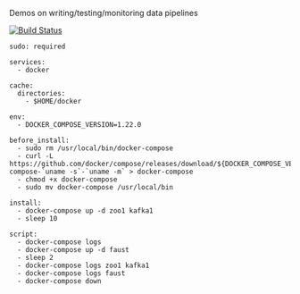 Demos on writing/testing/monitoring data pipelines

[![Build Status](https://travis-ci.org/nicosmaris/data-piepeline.svg?branch=master)](https://travis-ci.org/nicosmaris/data-pipeline)

```
sudo: required

services:
  - docker

cache:
  directories:
    - $HOME/docker

env:
  - DOCKER_COMPOSE_VERSION=1.22.0

before_install:
  - sudo rm /usr/local/bin/docker-compose
  - curl -L https://github.com/docker/compose/releases/download/${DOCKER_COMPOSE_VERSION}/docker-compose-`uname -s`-`uname -m` > docker-compose
  - chmod +x docker-compose
  - sudo mv docker-compose /usr/local/bin

install:
  - docker-compose up -d zoo1 kafka1
  - sleep 10

script:
  - docker-compose logs
  - docker-compose up -d faust
  - sleep 2
  - docker-compose logs zoo1 kafka1
  - docker-compose logs faust
  - docker-compose down
```

